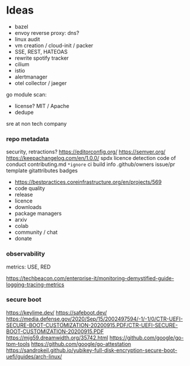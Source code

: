 # Ideas

- bazel
- envoy reverse proxy: dns?
- linux audit
- vm creation / cloud-init / packer
- SSE, REST, HATEOAS
- rewrite spotify tracker
- cilium
- istio
- alertmanager
- otel collector / jaeger

go module scan:

- license? MIT / Apache
- dedupe

sre at non tech company

### repo metadata

security, retractions?
https://editorconfig.org/
https://semver.org/
https://keepachangelog.com/en/1.0.0/
spdx licence detection
code of conduct
contributing.md
`*ignore`
ci build info
.github/owners issue/pr template
gitattributes
badges

- https://bestpractices.coreinfrastructure.org/en/projects/569
- code quality
- release
- licence
- downloads
- package managers
- arxiv
- colab
- community / chat
- donate

### observability

metrics: USE, RED

https://techbeacon.com/enterprise-it/monitoring-demystified-guide-logging-tracing-metrics

### secure boot

https://keylime.dev/
https://safeboot.dev/
https://media.defense.gov/2020/Sep/15/2002497594/-1/-1/0/CTR-UEFI-SECURE-BOOT-CUSTOMIZATION-20200915.PDF/CTR-UEFI-SECURE-BOOT-CUSTOMIZATION-20200915.PDF
https://mjg59.dreamwidth.org/35742.html
https://github.com/google/go-tpm-tools
https://github.com/google/go-attestation
https://sandrokeil.github.io/yubikey-full-disk-encryption-secure-boot-uefi/guides/arch-linux/
